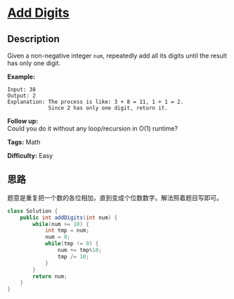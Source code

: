 # [Add Digits][title]

## Description

Given a non-negative integer `num`, repeatedly add all its digits until the result has only one digit.

**Example:**

```
Input: 38
Output: 2
Explanation: The process is like: 3 + 8 = 11, 1 + 1 = 2.
             Since 2 has only one digit, return it.
```

**Follow up:**  
Could you do it without any loop/recursion in O(1) runtime?

**Tags:** Math

**Difficulty:** Easy

## 思路

题意是重复把一个数的各位相加，直到变成个位数数字。解法照着题目写即可。

``` java
class Solution {
    public int addDigits(int num) {
        while(num >= 10) {
            int tmp = num;
            num = 0;
            while(tmp != 0) {
                num += tmp%10;
                tmp /= 10;
            }
        }
        return num;
    }
}
```

[title]: https://leetcode.com/problems/add-digits
